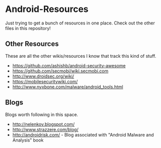 # Android-Resources

Just trying to get a bunch of resources in one place. Check out the other files in this repository!

## Other Resources

These are all the other wikis/resources I know that track this kind of stuff.

- https://github.com/ashishb/android-security-awesome
- https://github.com/secmobi/wiki.secmobi.com
- http://www.droidsec.org/wiki/
- https://mobilesecuritywiki.com/
- http://www.nyxbone.com/malware/android_tools.html

## Blogs
Blogs worth following in this space.

- http://nelenkov.blogspot.com/
- http://www.strazzere.com/blog/
- http://androidrisk.com/ - Blog associated with "Android Malware and Analysis" book
